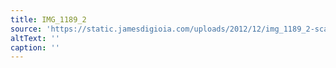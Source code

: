 ```yaml
---
title: IMG_1189_2
source: 'https://static.jamesdigioia.com/uploads/2012/12/img_1189_2-scaled.jpg'
altText: ''
caption: ''
---
```


